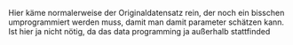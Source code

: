 Hier käme normalerweise der Originaldatensatz rein, der noch ein bisschen umprogrammiert werden muss, damit man damit parameter schätzen kann. Ist hier ja nicht nötig, da das data programming ja außerhalb stattfinded
